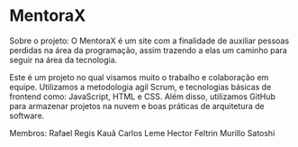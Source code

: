 # MentoraX
Sobre o projeto: O MentoraX é um site com a finalidade de auxiliar pessoas perdidas na área da programação, assim trazendo a elas um caminho para seguir na área da tecnologia. 


Este é um projeto no qual visamos muito o trabalho e colaboração em equipe. Utilizamos a metodologia agil Scrum,
e tecnologias básicas de frontend como: JavaScript, HTML e CSS. 
Além disso, utilizamos GitHub para armazenar projetos na nuvem e boas práticas de arquitetura de software.

Membros:
Rafael Regis
Kauã Carlos Leme 
Hector Feltrin
Murillo Satoshi
